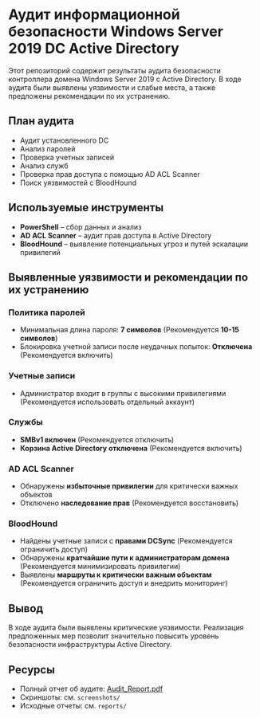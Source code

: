 # Аудит информационной безопасности Windows Server 2019 DC Active Directory

Этот репозиторий содержит результаты аудита безопасности контроллера домена Windows Server 2019 с Active Directory. В ходе аудита были выявлены уязвимости и слабые места, а также предложены рекомендации по их устранению.

## План аудита
- Аудит установленного DC
- Анализ паролей
- Проверка учетных записей
- Анализ служб
- Проверка прав доступа с помощью AD ACL Scanner
- Поиск уязвимостей с BloodHound

## Используемые инструменты
- **PowerShell** – сбор данных и анализ
- **AD ACL Scanner** – аудит прав доступа в Active Directory
- **BloodHound** – выявление потенциальных угроз и путей эскалации привилегий

## Выявленные уязвимости и рекомендации по их устранению
### Политика паролей
- Минимальная длина пароля: **7 символов** (Рекомендуется **10-15 символов**)
- Блокировка учетной записи после неудачных попыток: **Отключена** (Рекомендуется включить)

### Учетные записи
- Администратор входит в группы с высокими привилегиями (Рекомендуется использовать отдельный аккаунт)

### Службы
- **SMBv1 включен** (Рекомендуется отключить)
- **Корзина Active Directory отключена** (Рекомендуется включить)

### AD ACL Scanner
- Обнаружены **избыточные привилегии** для критически важных объектов
- Отключено **наследование прав** (Рекомендуется восстановить)

### BloodHound
- Найдены учетные записи с **правами DCSync** (Рекомендуется ограничить доступ)
- Обнаружены **кратчайшие пути к администраторам домена** (Рекомендуется минимизировать привилегии)
- Выявлены **маршруты к критически важным объектам** (Рекомендуется ограничить доступ и внедрить мониторинг)

## Вывод
В ходе аудита были выявлены критические уязвимости. Реализация предложенных мер позволит значительно повысить уровень безопасности инфраструктуры Active Directory.

## Ресурсы
- Полный отчет об аудите: [Audit_Report.pdf](./Audit_Report.pdf)
- Скриншоты: см. `screenshots/`
- Исходные отчеты: см. `reports/`
